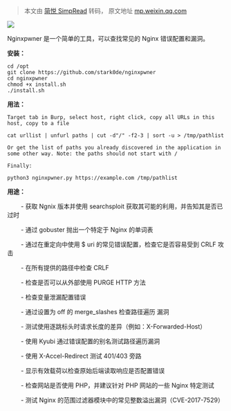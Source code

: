 > 本文由 [简悦 SimpRead](http://ksria.com/simpread/) 转码， 原文地址 [mp.weixin.qq.com](https://mp.weixin.qq.com/s/qKWux5NoGrSvRLauPoMilQ)

![](https://mmbiz.qpic.cn/mmbiz_png/aPmkR80bcV2NarG7nEcGSGiatQ8bLQLNSXvKOoM4Jr6iawlsIRwckvQ4LicNFvABAhl5ca6acA4CiaBjzWXO66n0xg/640?wx_fmt=png)

Nginxpwner 是一个简单的工具，可以查找常见的 Nginx 错误配置和漏洞。    

**安装：**

```
cd /opt
git clone https://github.com/stark0de/nginxpwner
cd nginxpwner
chmod +x install.sh
./install.sh
```

**用法：**

```
Target tab in Burp, select host, right click, copy all URLs in this host, copy to a file

cat urllist | unfurl paths | cut -d"/" -f2-3 | sort -u > /tmp/pathlist 

Or get the list of paths you already discovered in the application in some other way. Note: the paths should not start with /

Finally:

python3 nginxpwner.py https://example.com /tmp/pathlist
```

**用途：**

        - 获取 Ngnix 版本并使用 searchsploit 获取其可能的利用，并告知其是否已过时

        - 通过 gobuster 抛出一个特定于 Nginx 的单词表

        - 通过在重定向中使用 $ uri 的常见错误配置，检查它是否容易受到 CRLF 攻击

        - 在所有提供的路径中检查 CRLF

        - 检查是否可以从外部使用 PURGE HTTP 方法

        - 检查变量泄漏配置错误

        - 通过设置为 off 的 merge_slashes 检查路径遍历 漏洞

        - 测试使用逐跳标头时请求长度的差异（例如：X-Forwarded-Host）

        - 使用 Kyubi 通过错误配置的别名测试路径遍历漏洞

        - 使用 X-Accel-Redirect 测试 401/403 旁路

        - 显示有效载荷以检查原始后端读取响应是否配置错误

        - 检查网站是否使用 PHP，并建议针对 PHP 网站的一些 Nginx 特定测试

        - 测试 Nginx 的范围过滤器模块中的常见整数溢出漏洞（CVE-2017-7529）